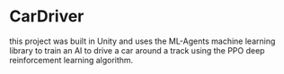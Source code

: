 # CarDriver



this project was built in Unity and uses the ML-Agents machine learning library to train an AI to drive a car around a track using the PPO deep reinforcement learning algorithm.
 
